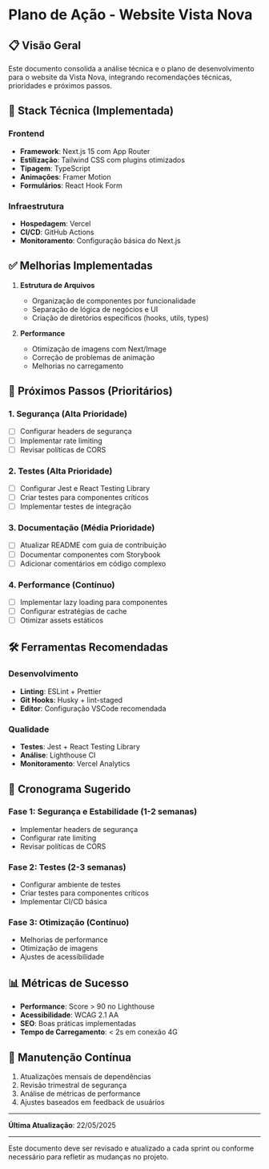 # Plano de Ação - Website Vista Nova

## 📋 Visão Geral

Este documento consolida a análise técnica e o plano de desenvolvimento para o website da Vista Nova, integrando recomendações técnicas, prioridades e próximos passos.

## 🚀 Stack Técnica (Implementada)

### Frontend
- **Framework**: Next.js 15 com App Router
- **Estilização**: Tailwind CSS com plugins otimizados
- **Tipagem**: TypeScript
- **Animações**: Framer Motion
- **Formulários**: React Hook Form

### Infraestrutura
- **Hospedagem**: Vercel
- **CI/CD**: GitHub Actions
- **Monitoramento**: Configuração básica do Next.js

## ✅ Melhorias Implementadas

1. **Estrutura de Arquivos**
   - Organização de componentes por funcionalidade
   - Separação de lógica de negócios e UI
   - Criação de diretórios específicos (hooks, utils, types)

2. **Performance**
   - Otimização de imagens com Next/Image
   - Correção de problemas de animação
   - Melhorias no carregamento

## 🎯 Próximos Passos (Prioritários)

### 1. Segurança (Alta Prioridade)
- [ ] Configurar headers de segurança
- [ ] Implementar rate limiting
- [ ] Revisar políticas de CORS

### 2. Testes (Alta Prioridade)
- [ ] Configurar Jest e React Testing Library
- [ ] Criar testes para componentes críticos
- [ ] Implementar testes de integração

### 3. Documentação (Média Prioridade)
- [ ] Atualizar README com guia de contribuição
- [ ] Documentar componentes com Storybook
- [ ] Adicionar comentários em código complexo

### 4. Performance (Contínuo)
- [ ] Implementar lazy loading para componentes
- [ ] Configurar estratégias de cache
- [ ] Otimizar assets estáticos

## 🛠️ Ferramentas Recomendadas

### Desenvolvimento
- **Linting**: ESLint + Prettier
- **Git Hooks**: Husky + lint-staged
- **Editor**: Configuração VSCode recomendada

### Qualidade
- **Testes**: Jest + React Testing Library
- **Análise**: Lighthouse CI
- **Monitoramento**: Vercel Analytics

## 📅 Cronograma Sugerido

### Fase 1: Segurança e Estabilidade (1-2 semanas)
- Implementar headers de segurança
- Configurar rate limiting
- Revisar políticas de CORS

### Fase 2: Testes (2-3 semanas)
- Configurar ambiente de testes
- Criar testes para componentes críticos
- Implementar CI/CD básica

### Fase 3: Otimização (Contínuo)
- Melhorias de performance
- Otimização de imagens
- Ajustes de acessibilidade

## 📊 Métricas de Sucesso

- **Performance**: Score > 90 no Lighthouse
- **Acessibilidade**: WCAG 2.1 AA
- **SEO**: Boas práticas implementadas
- **Tempo de Carregamento**: < 2s em conexão 4G

## 🔄 Manutenção Contínua

1. Atualizações mensais de dependências
2. Revisão trimestral de segurança
3. Análise de métricas de performance
4. Ajustes baseados em feedback de usuários

---

**Última Atualização**: 22/05/2025

---

Este documento deve ser revisado e atualizado a cada sprint ou conforme necessário para refletir as mudanças no projeto.
